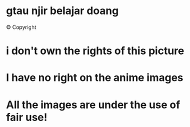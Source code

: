 ﻿# gtau njir belajar doang


 
© Copyright
# i don't own the rights of this picture
# I have no right on the anime images  
# All the images are under the use of fair use!
